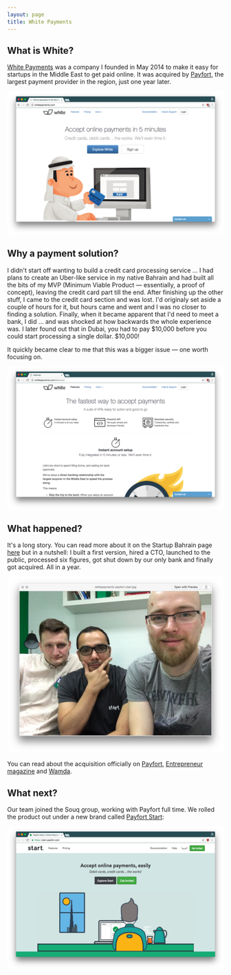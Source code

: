 ```yaml
---
layout: page
title: White Payments
---
```


## What is White?
[White Payments](http://whitepayments.com) was a company I founded in May 2014 to make it easy for startups in the Middle East to get paid online. It was acquired by [Payfort](https://payfort.com), the largest payment provider in the region, just one year later.

![White Payments](/assets/projects/whitepayments/whitepayments-home.png)

## Why a payment solution?
I didn't start off wanting to build a credit card processing service &hellip; I had plans to create an Uber-like service in my native Bahrain and had built all the bits of my MVP (Minimum Viable Product &mdash; essentially, a proof of concept), leaving the credit card part till the end. After finishing up the other stuff, I came to the credit card section and was lost. I'd originaly set aside a couple of hours for it, but hours came and went and I was no closer to finding a solution. Finally, when it became apparent that I'd need to meet a bank, I did &hellip; and was shocked at how backwards the whole experience was. I later found out that in Dubai, you had to pay $10,000 before you could start processing a single dollar. $10,000!

It quickly became clear to me that this was a bigger issue &mdash; one worth focusing on.

![White Payments - Features](/assets/projects/whitepayments/whitepayments-features.png)

## What happened?
It's a long story. You can read more about it on the Startup Bahrain page [here](http://www.startupmgzn.com/english/features/white-payments-never-give-up/) but in a nutshell: I built a first version, hired a CTO, launched to the public, processed six figures, got shut down by our only bank and finally got acquired. All in a year.

![White Payments - Team](/assets/projects/whitepayments/whitepayments-payfort-start.png)

You can read about the acquisition officially on [Payfort](http://www.payfort.com/press/payfort-acquisition-of-white-payments-to-help-empower-new-generation-of-entrepreneurs/), [Entrepreneur magazine](https://www.entrepreneur.com/article/248605) and [Wamda](https://www.wamda.com/2015/06/payfort-acquires-white-payments-builds-online-payment-ecosystem).

## What next?
Our team joined the Souq group, working with Payfort full time. We rolled the product out under a new brand called [Payfort Start](https://start.payfort.com):

![Payfort Start](/assets/projects/whitepayments/whitepayments-becomes-start.png)


